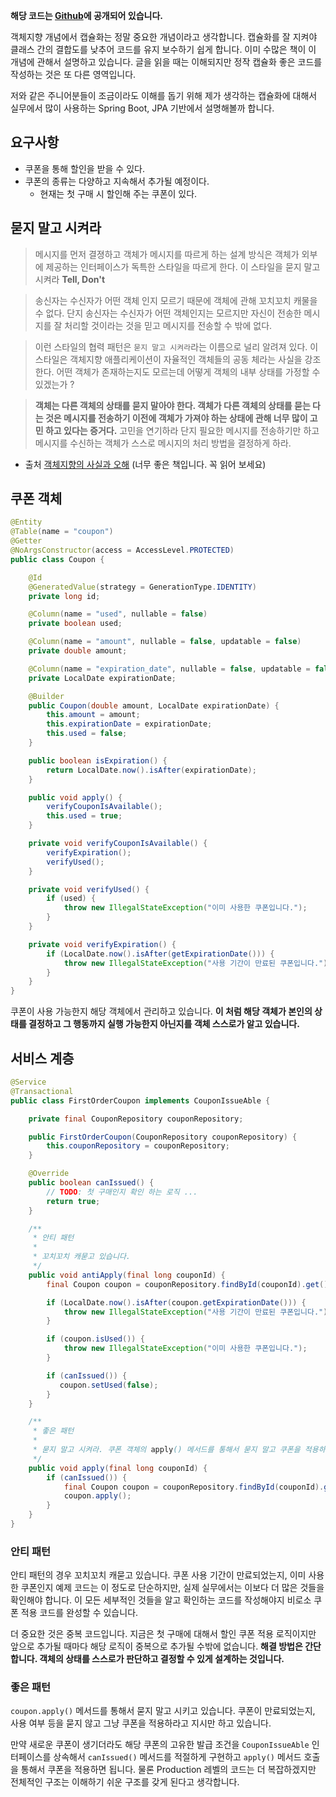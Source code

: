 **해당 코드는 [Github](https://github.com/cheese10yun/blog-sample/tree/master/encapsulation#%EB%82%B4%EA%B0%80-%EC%83%9D%EA%B0%81%ED%95%98%EB%8A%94-%EC%BA%A1%EC%8A%90%ED%99%94%EB%9E%80-2)에 공개되어 있습니다.**

객체지향 개념에서 캡슐화는 정말 중요한 개념이라고 생각합니다. 캡슐화를 잘 지켜야 클래스 간의 결합도를 낮추어 코드를 유지 보수하기 쉽게 합니다. 이미 수많은 책이 이 개념에 관해서 설명하고 있습니다. 글을 읽을 때는 이해되지만 정작 캡슐화 좋은 코드를 작성하는 것은 또 다른 영역입니다.

저와 같은 주니어분들이 조금이라도 이해를 돕기 위해 제가 생각하는 캡슐화에 대해서 실무에서 많이 사용하는 Spring Boot, JPA 기반에서 설명해볼까 합니다.


## 요구사항 
* 쿠폰을 통해 할인을 받을 수 있다.
* 쿠폰의 종류는 다양하고 지속해서 추가될 예정이다.
  * 현재는 첫 구매 시 할인해 주는 쿠폰이 있다.



## 묻지 말고 시켜라
> 메시지를 먼저 결졍하고 객체가 메시지를 따르게 하는 설계 방식은 객체가 외부에 제공하는 인터페이스가 독특한 스타일을 따르게 한다. 이 스타일을 묻지 말고 시켜라 **Tell, Don't**

> 송신자는 수신자가 어떤 객체 인지 모르기 때문에 객체에 관해 꼬치꼬치 캐물을 수 없다. 단지 송신자는 수신자가 어떤 객체인지는 모르지만 자신이 전송한 메시지를 잘 처리할 것이라는 것을 믿고 메시지를 전송할 수 밖에 없다.

> 이런 스타일의 협력 패턴은 `묻지 말고 시켜라`라는 이름으로 널리 알려져 있다. 이 스타일은 객체지향 애플리케이션이 자율적인 객체들의 공동 체라는 사실을 강조한다. 어떤 객체가 존재하는지도 모르는데 어떻게 객체의 내부 상태를 가정할 수 있겠는가 ?

> **객체는 다른 객체의 상태를 묻지 말아야 한다. 객체가 다른 객체의 상태를 묻는 다는 것은 메시지를 전송하기 이전에 객체가 가져야 하는 상태에 관해 너무 많이 고민 하고 있다는 증거다.** 고민을 연기하라 단지 필요한 메시지를 전송하기만 하고 메시지를 수신하는 객체가 스스로 메시지의 처리 방법을 결정하게 하라.

* 출처 [객체지향의 사실과 오해](http://www.yes24.co.kr/24/goods/18249021) (너무 좋은 책입니다. 꼭 읽어 보세요)


## 쿠폰 객체
```java
@Entity
@Table(name = "coupon")
@Getter
@NoArgsConstructor(access = AccessLevel.PROTECTED)
public class Coupon {

    @Id
    @GeneratedValue(strategy = GenerationType.IDENTITY)
    private long id;

    @Column(name = "used", nullable = false)
    private boolean used;

    @Column(name = "amount", nullable = false, updatable = false)
    private double amount;

    @Column(name = "expiration_date", nullable = false, updatable = false)
    private LocalDate expirationDate;

    @Builder
    public Coupon(double amount, LocalDate expirationDate) {
        this.amount = amount;
        this.expirationDate = expirationDate;
        this.used = false;
    }

    public boolean isExpiration() {
        return LocalDate.now().isAfter(expirationDate);
    }

    public void apply() {
        verifyCouponIsAvailable();
        this.used = true;
    }

    private void verifyCouponIsAvailable() {
        verifyExpiration();
        verifyUsed();
    }

    private void verifyUsed() {
        if (used) {
            throw new IllegalStateException("이미 사용한 쿠폰입니다.");
        }
    }

    private void verifyExpiration() {
        if (LocalDate.now().isAfter(getExpirationDate())) {
            throw new IllegalStateException("사용 기간이 만료된 쿠폰입니다.");
        }
    }
}
```
쿠폰이 사용 가능한지 해당 객체에서 관리하고 있습니다. **이 처럼 해당 객체가 본인의 상태를 결정하고 그 행동까지 실행 가능한지 아닌지를 객체 스스로가 알고 있습니다.**

## 서비스 계층

```java
@Service
@Transactional
public class FirstOrderCoupon implements CouponIssueAble {

    private final CouponRepository couponRepository;

    public FirstOrderCoupon(CouponRepository couponRepository) {
        this.couponRepository = couponRepository;
    }

    @Override
    public boolean canIssued() {
        // TODO: 첫 구매인지 확인 하는 로직 ...
        return true;
    }

    /**
     * 안티 패턴
     *
     * 꼬치꼬치 캐묻고 있습니다.
     */
    public void antiApply(final long couponId) {
        final Coupon coupon = couponRepository.findById(couponId).get();

        if (LocalDate.now().isAfter(coupon.getExpirationDate())) {
            throw new IllegalStateException("사용 기간이 만료된 쿠폰입니다.");
        }

        if (coupon.isUsed()) {
            throw new IllegalStateException("이미 사용한 쿠폰입니다.");
        }

        if (canIssued()) {
           coupon.setUsed(false);
        }
    }

    /**
     * 좋은 패턴
     *
     * 묻지 말고 시켜라. 쿠폰 객체의 apply() 메서드를 통해서 묻지 말고 쿠폰을 적용하고 있습니다.
     */
    public void apply(final long couponId) {
        if (canIssued()) {
            final Coupon coupon = couponRepository.findById(couponId).get();
            coupon.apply();
        }
    }    
}
```

### 안티 패턴
안티 패턴의 경우 꼬치꼬치 캐묻고 있습니다. 쿠폰 사용 기간이 만료되었는지, 이미 사용한 쿠폰인지 예제 코드는 이 정도로 단순하지만, 실제 실무에서는 이보다 더 많은 것들을 확인해야 합니다. 이 모든 세부적인 것들을 알고 확인하는 코드를 작성해야지 비로소 쿠폰 적용 코드를 완성할 수 있습니다.

더 중요한 것은 중복 코드입니다. 지금은 첫 구매에 대해서 할인 쿠폰 적용 로직이지만 앞으로 추가될 때마다 해당 로직이 중복으로 추가될 수밖에 없습니다. **해결 방법은 간단합니다. 객체의 상태를 스스로가 판단하고 결정할 수 있게 설계하는 것입니다.** 

### 좋은 패턴
`coupon.apply()` 메서드를 통해서 묻지 말고 시키고 있습니다. 쿠폰이 만료되었는지, 사용 여부 등을 묻지 않고 그냥 쿠폰을 적용하라고 지시만 하고 있습니다.

만약 새로운 쿠폰이 생기더라도 해당 쿠폰의 고유한 발급 조건을 `CouponIssueAble` 인터페이스를 상속해서 `canIssued()` 메서드를 적절하게 구현하고 `apply()` 메서드 호출을 통해서 쿠폰을 적용하면 됩니다. 물론 Production 레벨의 코드는 더 복잡하겠지만 전체적인 구조는 이해하기 쉬운 구조를 갖게 된다고 생각합니다.